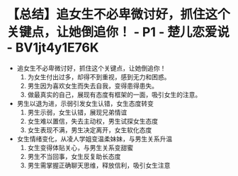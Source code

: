 # 【总结】追女生不必卑微讨好，抓住这个关键点，让她倒追你！ - P1 - 楚儿恋爱说 - BV1jt4y1E76K

-   追女生不必卑微讨好，抓住这个关键点，让她倒追你！
    1.  为女生付出过多，却得不到重视，感到无力和困惑。
    2.  男生因为喜欢女生而失去自我，变得患得患失。
    3.  做最真实的自己，展现有态度有框架的一面，吸引女生的注意。
-   男生以退为进，示弱引发女生认错，女生态度转变
    1.  男生示弱，女生认错，展现兄弟情谊
    2.  女生难以置信，失去主动权，男生试探女生态度
    3.  女生表现不满，男生决定离开，女生软化态度
-   女生情绪变化，从凌人学姐变温柔妹妹，与男生关系升温
    1.  女生变得体贴关心，与男生关系变甜蜜
    2.  男生不当回事，女生反复助长态度
    3.  男生需掌握正确聊天思维，释放信利，吸引女生注意